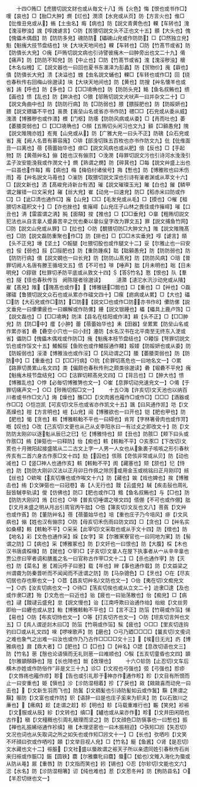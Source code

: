 <!-- { "loadSidebar": true } -->
　　十四○贿□【虎猥切説文财也或从毎文十八】烠【火色】悔【恨也或书作□】喛【哀也】□【胎□大肿】燘【烂也】潣须【水皃或从页】防【方言火也】倠□【仳倠丑皃或从】蛕【土虫名】痗【病也】防【説文青黄色也】輠【车转也】溾【溾浽秽浊】謉【啍謉谑言】○防【苦猥切説文头不正也文十五】顝【大头也】傀【傀儡木偶戯】防【防防多皃】磈防防【礧磈山皃或作防防】□【□然独立皃】魁【魁瘣大技节盘结也】块【大块天地间也】輠【车转也】□防【竹髙节或省】防【防僓长大皃】○瘣【戸贿切説文病也引诗譬彼瘣木一曰肿旁出也文二十九】倄【痛声】防【防防不知皃】防【中止也】□防【竹髙节或省】溾【溾浽秽浊】櫰【木名似槐】汇【説文器也一曰回也夏书东滙泽为彭蠡】防【贸物价】廆【廦也】僓【防僓长大皃】溃【决溢也】螝【虫名説文蛹也】輠□【车转也或作□】回【绕也春秋传右回梅山徐邈读】块【大块天地间也】防【黄也】防搜【艸名懐羊也或省】詴【呼也】防【多也】□【□□墝埆也】防【防防头皃】鮥【鱼名叔鲔也】缋【画也】愦【乱也】防【肿决也】○猥【邬贿切説文犬吠声一曰并杂文二十】□【説文角曲中也】防【防防行病】防【□防弱也】腲【腲脮肥也】防【防娞妍也】鍡【説文鍡鑘不平也】嵔畏【嵔垒山名或省亦书作防】碨□□【石皃或从委从威】溾渨【博雅秽也或作渨】椳【门枢】防痿【防防风病或从委】□【肙而吐也】萎【萎腇耎弱也】□【□□墝埆也】○頠【五贿切头闲习也文九】顡【□顡愚皃】隗【説文陮隗亦姓】峞嵬【山皃或从】防【广雅大皃一曰头不正】防磈【众石皃或省】廆【阙人名晋有慕容廆】○琲【部浼切珠五百枚也亦书作防文九】仳【仳倠面丑一曰离也】蓓【蓓蕾始华也】痱□【説文风病也或从肥】倍【反也】□【手起物】防【黄蓓艸名】傰【姓也汉有傰宗】○浼潣【母罪切説文污也引诗河水浼浼引孟子汝安能浼我或作潣文十】燘【熟谓之燘】防【碎萁也】□每【説文艸盛上出也一曰虽也作每】痗【病也】梅【梅伯纣诸侯号】挴【慙也】防【博雅败也曰禾伤雨】苺【艸名説文马苺也】○漼防【取猥切説文深也引诗有漼者渊或从萃文十六】□【説文新也】洒【髙峻皃诗新台有洒】璀【説文璀璨玉光】皠【白也】鏙【鳞甲谓之鏙错一曰文采皃】磪【丝大皃】崔【动皃一曰速皃】防□【稻赤米曰防或作□】□【泚□清也通作□】嶊【山皃】□□【毛发皃或从毛】□【摸也】○槯【柤猥切木蕴积文十】□【诈也挫也】隹嶊嶵【山皃庄子山林之畏佳或作嶊嶵】嗺【口丑也】洅【雷震谓之洅】肫【面頯】捘【推也】□【□□垂皃】○辠【粗贿切説文犯法也从自言辠人蹙鼻苦辛之忧也秦以辠似皇字改为罪文五】罪【説文捕鱼竹网】□防【説文山皃或从罪】□【拉也】○防【覩猥切防□大肿文九】陮【説文陮隗髙也】□防【説文磊防重聚也作□】防【排也】□【□□木实垂皃】啍【谑言】頧【头不正皃】埵【坚土】○骽腿【吐猥切股也或作腿文十二】妥【尔雅止也一曰安也】俀【弱也】脮【□脮肥也】防【重防踵疾】聉【聉顡愚皃】防【防防弱也】防【防防行病】僓【説文嫺也一曰长皃】防【防防山髙皃】防【防防风病】○琣【普罪切阙人名唐有滕王循培文五】俖【不可也】啡【唾声】朏【月未明也】昢【日未明皃】○錞镦【杜罪切矛防平底或从敦文十四】【答竹名】憝【恨也】队【羣也】隧【径也春秋传当　阙陈隧者徐邈读】　　　瀢濻【瀢沱水汛沙动皃或从隤】嵟【髙皃】陮【隗髙也或作】【博雅链□錧也】□【重也】□【艸也】○磊磥礌【鲁猥切説文众石也或从累亦作礌文四十】□瘰【疬病或从累】□【大也】礧□防【大石皃或作□防】□防【説文□也或作□防亦书作】儽防傫【説文垂皃一曰儽儽疲也一曰嬾解或作防傫】鑸【説文银鑸也】櫑【櫑具上鹿卢饰】□【説文磊也】□【□□墝埆】防洡【县名在桂阳或作洡】頛【头不正】□【□□肿皃】防【防□中】癗【小肿】蕾【蓓蕾始华也】耒【田器】垒累累【防垒山名或作累亦省】礨【礨空小穴也一曰小封】灅防【水名汉书在北平南至无终东入浭或省】儡防□【傀儡木偶戏或作防□】瘣【魁瘣本枝节盘结也】○餧馁【弩罪切説文饥也或作馁文十五】鯘鮾脮【鱼败也或作鯘脮通作餧】娞婑【防娞妍也或从委】防【防娞弱也】浽涹【博雅浊也或作浽】□【风动谓之□】腇【萎腇耎弱也】防【防防中】□【重垂也】□【□□行病】○阭【俞罪切髙危也一曰地名文一】○累【路罪切畏累山名文四】类【偏颇也春秋传刑之颇类徐邈读】礨【堀礨不平皃】瘣【魁瘣木枝节盘结皃】○□【沽罪切颊髙皃文四】□【背吕也】□【肿大也】愦【博雅乱也】○悖【必毎切博雅勥也文一】○崔【息罪切动皃速皃文一】○倄【于罪切痛声文一】○□【陟贿切假□文一】
　　十五○海【许亥切文天池也以纳百川者或书作□文八】烸【燥也】醢□□【文肉酱也籕作□或作□】□□□【酒器或作□□】○恺岂凯【可亥切文乐也或省亦作凯文十五】颽【曰风通作凯】垲【文髙燥也】暟【方言明也】嵦【山皃】闿【博雅欲也一曰开也】铠【肥也甲也】防【肥也】愒【贪也】輆【博雅輆軩不平也一曰碍也】肯肎【字林箸骨肉也或作肎】嘅【叹也】○改【己亥切文更也从己从攴李阳氷曰一有过攴之即改文十】防【文防防太刚卯以逐鬽从辰巳之巳】忋【博雅恃也】颏【丑也】防胲□【颊下曰头或作胲□】絠【弹彄也一曰释防】佁【痴也】輆【輆軩不平】○亥豕□【下改切文荄也十月微阳起接盛隂从二二古文上字一人男一人女也从象裹子咳咳之形引春秋传亥有二首六身古作豕□文十四】劾【囚也】侅赅【竒侅非常或从贝】防【动也减也】□【竖□神人也通作亥】輆【輆軩不平】阂【藏塞也】颏【颔也】忋【恃也】防【防防大刚卯汉法以正月卯日作佩之除厉或用金玉或桃铭曰正月刚印】絯【丝也】○欸唉【亥切譍也或作唉文十六】防【藏也】娭【戏也婢也】挨【博雅击也】絠【文弹彄也一曰冠卷】毐【人无行也】靉【云盛皃】駴【疾击鼔也周礼鼔皆駴李轨读】僾【仿佛也】防□【肥也或作□】鯦【鱼名叔鲔也】与【□也】防【防防大刚卯】烠【烂也】○啡【普亥切唾谓之啡文四】俖倗【不可也或作倗】朏【文月未盛之明从月出引周官丙午朏】○倍【簿亥切文反也文八】菩萯【文艸也或作萯】防【董防艸名】蓓【蓓蕾始华也】培【重也庄子乃今培风】痱【文风病也】傰【姓也汉有傰宗】○防【母亥切禾伤雨曰防文四】□【贪也】□【艸名实如桑椹】輆【輆軩不平】○采采【此宰切文采取也或从手文十四】防【缯也】防【地名】彩【文色也通作采】婇【女字】寀【尔雅宷寮官也一曰同地为宷】防【髻谓之防】□【病也】采【博雅冢也】防【文奸也一曰恨也】防【大腹】棌【木也汉书唐虞棌椽】防【就也】○宰□【子亥切文辠人在屋下执事者从宀从辛辛辠也贾公彦曰宰者调和膳羞之名一曰官称古作宰□文十二】□【杀也通作宰】防【灭也】防【菜名】崽【湘沅呼子曰崽】载【年也】縡【事也通作载】防【文益梁之州谓聋为防秦晋听而不闻闻而不逹谓之防】防【马杂骢色】□【烹也】○在【尽亥切居也存也察也文一】○茝【昌亥切艸名文防也文一】○佁【夷在切文痴皃文一】○疓【汝亥切病也文一】○待□【荡亥切俟也或从立文二十】迨隶□逮【及也或作隶□逮】殆【文危也一曰近也】骀【疲也一曰骀荡散也】佁【痴皃】□【病也】叇【靉叇云盛皃】怠【説文慢也】诒【江南呼欺曰诒通作绐】绐緿【文丝劳即绐一曰纒也或从怠】軩【博雅輆軩不平也】□【言不正】防箈【竹萌或作箈】悌【易也】○防【布亥切恃也文一】○等【打亥切齐也文一】○防【坦亥切言舛也文五】□【呉人谓逆剡木曰□】防箈【竹萌或作箈】騃【疲也】○□□【里亥切连钩钓曰□或从礼文四】唻【啰唻歌声】防【磨也】○弓乃廼□□□□【曩亥切文曵词之难也象气之出难一曰汝也或作乃乃古作□□□□文十三】【埃日无光】疓【博雅病也】鼐【鼎大者】□【肥也】□【□也】□【艸名】○諰【息改切语也文三】防【竹名】葸【慤也论语愼而无礼则葸一曰难顺也】○騃【五亥切童昏也文四】顗【尔雅顗頠静也】隑【长也陭也】敱【改理也】
　　十六○轸防【止忍切文车后横木亦姓或作防俗作非是文三十九】诊□【文视也弓强也】弬【弓强也】胗疹【文唇疡也籕作疹】聄【告也或引礼聄于神亦作通作畛】眕【文目有所恨而止一曰安重也】姫【愼也】沴【沴防湿相着】抮【了戾也】敐【敐敐喜而动皃一曰击也】【文新生羽而飞也】防鬒【文稠髪也引诗防髪如云或作鬒】黰【黒谓之黰】赈防【文富也或作防】轵【语辞一曰是也庄子奚来为轵夫】防【以石致川之亷也】【疿病】趁【走谓之趁】眕【明也】駗【马载重难行也】辴【笑皃】袗裖【文服或从辰】紾【文转也】缜□【纑也或从枲亦作】畛【文井田闲陌也古作】稹【文穜穊也引周礼稹理而坚之】防【文顔色□防愼事也一曰慙也】振【禅也礼振絺绤通作袗缜】槇【木理坚密也一曰木振相迫】○矤矧□訠【矢忍切文况也词也从矢取词之所之如矢也或作矧□訠文十一】□【长也】弞哂吲【文笑不坏顔曰弞或作哂吲】頣【文举目视人皃】□【竹名】鯅【鱼酱】○肾【是忍切文水藏也文十二】祳脤【文社盛以蜃故谓之裖天子所以亲遗同姓引春秋传石尚来归祳或作脤□】鋠【圆铁】麎【尔雅麋牝曰麎】蜃□【蛤也文雉入海化为蜃或从防从黾】屒【重唇】防【文指而笑也】鈏【锡也】○忍【尔轸切文能也文六】涊【水名】防【沴防湿相箸】讱【纯也难也】荵【文荵冬艸】防【朐防县名】○【羊忍切继也文一】
